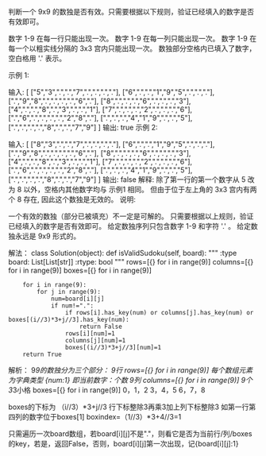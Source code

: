 判断一个 9x9 的数独是否有效。只需要根据以下规则，验证已经填入的数字是否有效即可。

数字 1-9 在每一行只能出现一次。
数字 1-9 在每一列只能出现一次。
数字 1-9 在每一个以粗实线分隔的 3x3 宫内只能出现一次。
数独部分空格内已填入了数字，空白格用 '.' 表示。

示例 1:

输入:
[
  ["5","3",".",".","7",".",".",".","."],
  ["6",".",".","1","9","5",".",".","."],
  [".","9","8",".",".",".",".","6","."],
  ["8",".",".",".","6",".",".",".","3"],
  ["4",".",".","8",".","3",".",".","1"],
  ["7",".",".",".","2",".",".",".","6"],
  [".","6",".",".",".",".","2","8","."],
  [".",".",".","4","1","9",".",".","5"],
  [".",".",".",".","8",".",".","7","9"]
]
输出: true
示例 2:

输入:
[
  ["8","3",".",".","7",".",".",".","."],
  ["6",".",".","1","9","5",".",".","."],
  [".","9","8",".",".",".",".","6","."],
  ["8",".",".",".","6",".",".",".","3"],
  ["4",".",".","8",".","3",".",".","1"],
  ["7",".",".",".","2",".",".",".","6"],
  [".","6",".",".",".",".","2","8","."],
  [".",".",".","4","1","9",".",".","5"],
  [".",".",".",".","8",".",".","7","9"]
]
输出: false
解释: 除了第一行的第一个数字从 5 改为 8 以外，空格内其他数字均与 示例1 相同。
     但由于位于左上角的 3x3 宫内有两个 8 存在, 因此这个数独是无效的。
说明:

一个有效的数独（部分已被填充）不一定是可解的。
只需要根据以上规则，验证已经填入的数字是否有效即可。
给定数独序列只包含数字 1-9 和字符 '.' 。
给定数独永远是 9x9 形式的。

解法：
class Solution(object):
    def isValidSudoku(self, board):
        """
        :type board: List[List[str]]
        :rtype: bool
        """
        rows=[{} for i in range(9)]
        columns=[{} for i in range(9)]
        boxes=[{} for i in range(9)]
        
        for i in range(9):
            for j in range(9):
                num=board[i][j]
                if num!=".":
                    if rows[i].has_key(num) or columns[j].has_key(num) or boxes[(i//3)*3+j//3].has_key(num):
                        return False
                    rows[i][num]=1
                    columns[j][num]=1
                    boxes[(i//3)*3+j//3][num]=1
        return True

解析：
9*9的数独分为三个部分：
9行 rows=[{} for i in range(9)] 每个数组元素为字典类型 {num:1}  即当前数字：个数
9列 columns=[{} for i in range(9)]
9个3*3小格 boxes=[{} for i in range(9)] 
0，1，2
3，4，5
6，7，8

boxes的下标为 （i//3）*3+j//3  行下标整除3再乘3加上列下标整除3  如第一行第四列的数字位于boxes[1] boxindex=（1//3）*3+4//3=1  

只需遍历一次board数组，若board[i][j]不是"."，则看它是否为当前行/列/boxes的key，若是，返回False，否则，board[i][j]第一次出现，记{board[i][j]:1}
